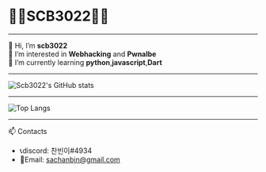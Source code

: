 # 🐱‍💻SCB3022🐱‍💻

***

👋 Hi, I’m **scb3022**   
👀 I’m interested in **Webhacking** and **Pwnalbe**   
🌱 I’m currently learning **python**,**javascript**,**Dart**

***

![Scb3022's GitHub stats](https://github-readme-stats.vercel.app/api?username=scb3022&show_icons=true&theme=radical)
***

![Top Langs](https://github-readme-stats.vercel.app/api/top-langs/?username=scb3022&layout=compact&theme=radical)

***

📫 Contacts 
* 📞discord: 찬빈이#4934
* 📧Email: <sachanbin@gmail.com>

